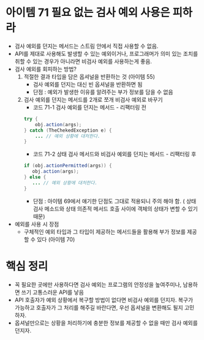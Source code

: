 # 아이템 71 필요 없는 검사 예외 사용은 피하라
- 검사 예외를 던지는 메서드는 스트림 안에서 직접 사용할 수 없음.
- API를 제대로 사용해도 발생할 수 있는 예외이거나, 프로그래머가 의미 있는 조치를 취할 수 있는 경우가 아니라면 비검사 예외를 사용하는게 좋음.
- 검사 예외를 회피하는 방법?
    1. 적절한 결과 타입을 담은 옵셔널을 반환하는 것 (아이템 55)
        - 검사 예외를 던지는 대신 빈 옵셔널을 반환하면 됨
        - 단점 : 예외가 발생한 이유를 알려주는 부가 정보를 담을 수 없음
    1. 검사 예외를 던지는 메서드를 2개로 쪼개 비검사 예외로 바꾸기
        - 코드 71-1 검사 예외를 던지는 메서드 - 리팩터링 전
        ```java
        try {
            obj.action(args);
        } catch (TheChekedException e) {
            ... // 예외 상황에 대처한다.
        }
        ```
        - 코드 71-2 상태 검사 메서드와 비검사 예외를 던지는 메서드 - 리팩터링 후
        ```java
        if (obj.actionPermitted(args)) {
           obj.action(args);
        } else {
           ... // 예외 상황에 대처한다.
        }
        ```
        - 단점 : 아이템 69에서 얘기한 단점도 그대로 적용되니 주의 해야 함. ( 상태 검사 메소드와 상태 의존적 메서드 호출 사이에 객체의 상태가 변할 수 있기 때문)
- 예외를 사용 시 장점
    - 구체적인 예외 타입과 그 타입이 제공하는 메서드들을 활용해 부가 정보를 제공할 수 있다 (아이템 70)

# 핵심 정리
- 꼭 필요한 곳에만 사용하다면 검사 예외는 프로그램의 안정성을 높여주미나, 남용하면 쓰기 고통스러운 API를 낳음
- API 호출자가 예외 상황에서 복구할 방법이 없다면 비검사 예외를 던지자. 복구가 가능하고 호출자가 그 처리를 해주길 바란다면, 우선 옵셔널을 변환해도 될지 고민하자.
- 옵셔널만으로는 상황을 처리하기에 충분한 정보를 제공할 수 없을 때만 검사 예외를 던지자. 
      
